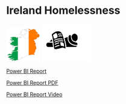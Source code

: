 # Ireland Homelessness 
<img src="Map5.png" alt="Map" width="90" height="90"/> <img src="icon.png" alt="icon" width="130" height="100"/>

[Power BI Report](https://github.com/SadafTariq/HomelessnessIreland/blob/main/Homelessness2021-2022.pbix)

[Power BI Report PDF](https://github.com/SadafTariq/HomelessnessIreland/blob/main/Homelessness.pdf)

[Power BI Report Video](https://github.com/SadafTariq/HomelessnessIreland/blob/main/PBIReportVid.mp4)
